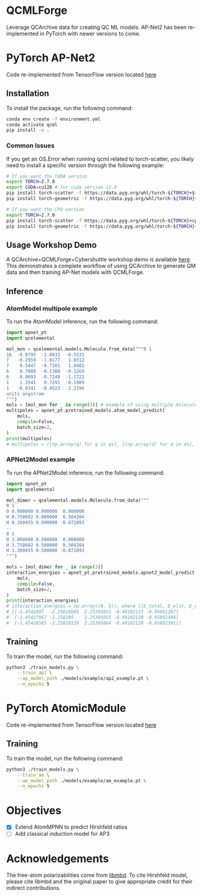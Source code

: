 # QCMLForge
Leverage QCArchive data for creating QC ML models. AP-Net2 has been
re-implemented in PyTorch with newer versions to come.

# PyTorch AP-Net2 
Code re-implemented from TensorFlow version located [here](https://github.com/zachglick/apnet)

## Installation

To install the package, run the following command:
```bash
conda env create -f environment.yml
conda activate qcml
pip install -e .
```
### Common Issues
If you get an OS.Error when running qcml related to torch-scatter, you likely need
to install a specific version through the following example:
```bash
# If you want the CUDA version
export TORCH=2.7.0
export CUDA=cu128 # for cuda version 12.8
pip install torch-scatter -f https://data.pyg.org/whl/torch-${TORCH}+${CUDA}.html                                                                     │
pip install torch-geometric -f https://data.pyg.org/whl/torch-${TORCH}+${CUDA}.html      

# If you want the CPU version
export TORCH=2.7.0
pip install torch-scatter -f https://data.pyg.org/whl/torch-${TORCH}+cpu.html                                                                     │
pip install torch-geometric -f https://data.pyg.org/whl/torch-${TORCH}+cpu.html      
```

## Usage Workshop Demo
A QCArchive+QCMLForge+Cybershuttle workshop demo is available
[here](https://github.com/Awallace3/psi4_interaction_energy_cybershuttle). This
demonstrates a complete workflow of using QCArchive to generate QM data and
then training AP-Net models with QCMLForge.

## Inference
### AtomModel multipole example
To run the AtomModel inference, run the following command:
```py
import apnet_pt
import qcelemental

mol_mon = qcelemental.models.Molecule.from_data("""0 1
16  -0.8795  -2.0832  -0.5531
7   -0.2959  -1.8177   1.0312
7    0.5447  -0.7201   1.0401
6    0.7089  -0.1380  -0.1269
6    0.0093  -0.7249  -1.1722
1    1.3541   0.7291  -0.1989
1   -0.0341  -0.4523  -2.2196
units angstrom
""")
mols = [mol_mon for _ in range(3)] # example of using multiple molecules
multipoles = apnet_pt.pretrained_models.atom_model_predict(
    mols,
    compile=False,
    batch_size=2,
)
print(multipoles)
# multipoles = [[np.array(q) for q in qs], [[np.array(d) for d in ds], [np.array(qp) for qp in qps]]]
```
### APNet2Model example
To run the APNet2Model inference, run the following command:
```py
import apnet_pt
import qcelemental

mol_dimer = qcelemental.models.Molecule.from_data("""
0 1
O 0.000000 0.000000  0.000000
H 0.758602 0.000000  0.504284
H 0.260455 0.000000 -0.872893
--
0 1
O 3.000000 0.500000  0.000000
H 3.758602 0.500000  0.504284
H 3.260455 0.500000 -0.872893
""")

mols = [mol_dimer for _ in range(3)]
interaction_energies = apnet_pt.pretrained_models.apnet2_model_predict(
    mols,
    compile=False,
    batch_size=2,
)
print(interaction_energies)
# interaction_energies = np.array((N, 5)), where [[E_total, E_elst, E_exch, E_ind, E_disp]...]
# [[-1.4542807  -2.25828605  2.25395055 -0.49102123 -0.95892397]
#  [-1.45427967 -2.258285    2.25395055 -0.49102128 -0.95892394]
#  [-1.45428585 -2.25829129  2.25395064 -0.49102129 -0.95892391]]
```

## Training
To train the model, run the following command:
```bash
python3 ./train_models.py \
    --train_ap2 \
    --ap_model_path ./models/example/ap2_example.pt \
    --n_epochs 5 
```

# PyTorch AtomicModule 
Code re-implemented from TensorFlow version located [here](https://github.com/zachglick/apnet)

## Training
To train the model, run the following command:
```bash
python3 ./train_models.py \
    --train_am \
    --am_model_path ./models/example/am_example.pt \
    --n_epochs 5 
```

# Objectives

- [X] Extend AtomMPNN to predict Hirshfeld ratios
- [ ] Add classical induction model for AP3

# Acknowledgements

The free-atom polarizabilities come from
[libmbd](https://github.com/libmbd/libmbd/blob/master/src/pymbd/vdw-params.csv).
To cite Hirshfeld model, please cite libmbd and the original paper to give
appropriate credit for their indirect contributions.

